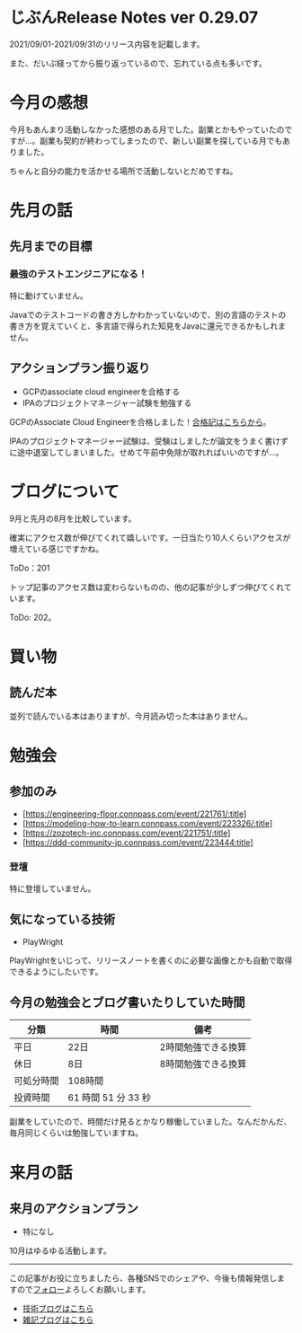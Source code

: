 # じぶんRelease Notes ver 0.29.07
2021/09/01-2021/09/31のリリース内容を記載します。
  
また、だいぶ経ってから振り返っているので、忘れている点も多いです。
  
# 今月の感想
  
今月もあんまり活動しなかった感想のある月でした。副業とかもやっていたのですが…。副業も契約が終わってしまったので、新しい副業を探している月でもありました。
  
ちゃんと自分の能力を活かせる場所で活動しないとだめですね。

# 先月の話
## 先月までの目標
### 最強のテストエンジニアになる！

特に動けていません。
  
Javaでのテストコードの書き方しかわかっていないので、別の言語のテストの書き方を覚えていくと、多言語で得られた知見をJavaに還元できるかもしれません。
## アクションプラン振り返り
  
- GCPのassociate cloud engineerを合格する
- IPAのプロジェクトマネージャー試験を勉強する
  
GCPのAssociate Cloud Engineerを合格しました！[合格記はこちらから](https://nainaistar.hatenablog.com/entry/2021/10/13/120000)。
  
IPAのプロジェクトマネージャー試験は、受験はしましたが論文をうまく書けずに途中退室してしまいました。せめて午前中免除が取れればいいのですが…。
# ブログについて
9月と先月の8月を比較しています。
  
確実にアクセス数が伸びてくれて嬉しいです。一日当たり10人くらいアクセスが増えている感じですかね。
  
ToDo：201
  
トップ記事のアクセス数は変わらないものの、他の記事が少しずつ伸びてくれています。

ToDo: 202。
  
# 買い物
## 読んだ本

並列で読んでいる本はありますが、今月読み切った本はありません。

# 勉強会
## 参加のみ
  
- [https://engineering-floor.connpass.com/event/221761/:title]
- [https://modeling-how-to-learn.connpass.com/event/223326/:title]
- [https://zozotech-inc.connpass.com/event/221751/:title]
- [https://ddd-community-jp.connpass.com/event/223444:title]

### 登壇

特に登壇していません。

## 気になっている技術
  
- PlayWright

PlayWrightをいじって、リリースノートを書くのに必要な画像とかも自動で取得できるようにしたいです。

## 今月の勉強会とブログ書いたりしていた時間

|分類|時間|備考|
|---|---|---|
|平日|22日|2時間勉強できる換算|
|休日|8日|8時間勉強できる換算|
|可処分時間|108時間||
|投資時間|61 時間 51 分 33 秒||
  
副業をしていたので、時間だけ見るとかなり稼働していました。なんだかんだ、毎月同じくらいは勉強していますね。

# 来月の話
## 来月のアクションプラン
   
- 特になし

10月はゆるゆる活動します。

---
  
この記事がお役に立ちましたら、各種SNSでのシェアや、今後も情報発信しますので[フォロー](https://twitter.com/nainaistar)よろしくお願いします。

- [技術ブログはこちら](https://nainaistar.hatenablog.com)
- [雑記ブログはこちら](https://nainaistar.hateblo.jp)